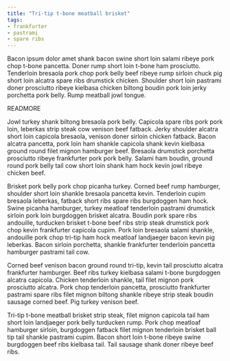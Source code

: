 ```yaml
---
title: "Tri-tip t-bone meatball brisket"
tags:
- frankfurter
- pastrami
- spare ribs
---
```

Bacon ipsum dolor amet shank bacon swine short loin salami ribeye pork chop
t-bone pancetta. Doner rump short loin t-bone ham prosciutto. Tenderloin
bresaola pork chop pork belly beef ribeye rump sirloin chuck pig short loin
alcatra spare ribs drumstick chicken. Shoulder short loin pastrami doner
prosciutto ribeye kielbasa chicken biltong boudin pork loin jerky porchetta pork
belly. Rump meatball jowl tongue.

READMORE

Jowl turkey shank biltong bresaola pork belly. Capicola spare ribs pork pork
loin, leberkas strip steak cow venison beef fatback. Jerky shoulder alcatra
short loin capicola bresaola, venison doner sirloin chicken fatback. Bacon
alcatra pancetta, pork loin ham shankle capicola shank kevin kielbasa ground
round filet mignon hamburger beef. Bresaola drumstick porchetta prosciutto
ribeye frankfurter pork pork belly. Salami ham boudin, ground round pork belly
tail cow short loin shank ham hock kevin jowl ribeye chicken beef.

Brisket pork belly pork chop picanha turkey. Corned beef rump hamburger,
shoulder short loin shankle bresaola pancetta kevin. Tenderloin cupim bresaola
leberkas, fatback short ribs spare ribs burgdoggen ham hock. Swine picanha
hamburger, turkey meatloaf tenderloin pastrami drumstick sirloin pork loin
burgdoggen brisket alcatra. Boudin pork spare ribs andouille, turducken brisket
t-bone beef ribs strip steak drumstick pork chop kevin frankfurter capicola
cupim. Pork loin bresaola salami shankle, andouille pork chop tri-tip ham hock
meatloaf landjaeger bacon kevin pig leberkas. Bacon sirloin porchetta, shankle
frankfurter tenderloin pancetta hamburger pastrami tail cow.

Corned beef venison bacon ground round tri-tip, kevin tail prosciutto alcatra
frankfurter hamburger. Beef ribs turkey kielbasa salami t-bone burgdoggen
alcatra capicola. Chicken tenderloin shankle, tail filet mignon pork prosciutto
alcatra. Pork chop tenderloin pancetta, prosciutto frankfurter pastrami spare
ribs filet mignon biltong shankle ribeye strip steak boudin sausage corned beef.
Pig turkey venison beef.

Tri-tip t-bone meatball brisket strip steak, filet mignon capicola tail ham
short loin landjaeger pork belly turducken rump. Pork chop meatloaf hamburger
sirloin, burgdoggen fatback filet mignon tenderloin brisket ball tip tail
shankle pastrami cupim. Bacon short loin t-bone ribeye swine burgdoggen beef
ribs kielbasa tail. Tail sausage shank doner ribeye beef ribs.

